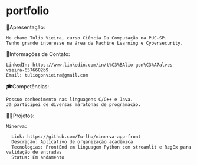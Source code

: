 # portfolio

👤Apresentação:

    Me chamo Tulio Vieira, curso Ciência Da Computação na PUC-SP.
    Tenho grande interesse na área de Machine Learning e Cybersecurity.

🛜Informações de Contato:

    LinkedIn: https://www.linkedin.com/in/t%C3%BAlio-gon%C3%A7alves-vieira-6576602b9
    Email: tuliogonvieira@gmail.com

🎓Competências:

    Possuo conhecimento nas linguagens C/C++ e Java.
    Já participei de diversas maratonas de programação.

👨‍💻Projetos:

    Minerva:
  
      Link: https://github.com/Tu-lho/minerva-app-front
      Descrição: Aplicativo de organização acadêmica
      Tecnologias: FrontEnd em linguagem Python com streamlit e RegEx para validação de entradas
      Status: Em andamento
